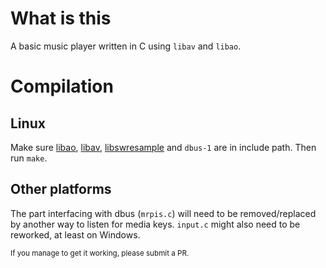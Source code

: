 # What is this
A basic music player written in C using `libav` and `libao`.


# Compilation
## Linux
Make sure [libao](https://xiph.org/ao/), [libav](https://github.com/libav/libav), [libswresample](https://ffmpeg.org/libswresample.html) and `dbus-1` are in include path. Then run `make`.

## Other platforms
The part interfacing with dbus (`mrpis.c`) will need to be removed/replaced by another way to listen for media keys.
`input.c` might also need to be reworked, at least on Windows.

<sup>If you manage to get it working, please submit a PR.</sup>

